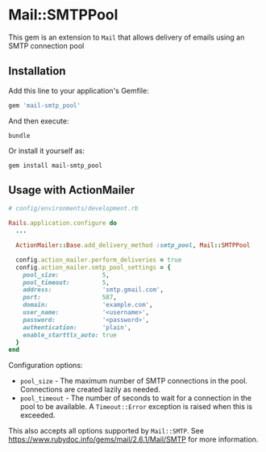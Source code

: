 # Mail::SMTPPool

This gem is an extension to `Mail` that allows delivery of emails using an SMTP connection pool
## Installation

Add this line to your application's Gemfile:

```ruby
gem 'mail-smtp_pool'
```

And then execute:

```shell
bundle
```

Or install it yourself as:

```shell
gem install mail-smtp_pool
```

## Usage with ActionMailer

```ruby
# config/environments/development.rb

Rails.application.configure do
  ...

  ActionMailer::Base.add_delivery_method :smtp_pool, Mail::SMTPPool

  config.action_mailer.perform_deliveries = true
  config.action_mailer.smtp_pool_settings = {
    pool_size:            5,
    pool_timeout:         5,
    address:              'smtp.gmail.com',
    port:                 587,
    domain:               'example.com',
    user_name:            '<username>',
    password:             '<password>',
    authentication:       'plain',
    enable_starttls_auto: true
  }
end
```

Configuration options:

* `pool_size` - The maximum number of SMTP connections in the pool. Connections are created lazily as needed.
* `pool_timeout` - The number of seconds to wait for a connection in the pool to be available. A `Timeout::Error` exception is raised when this is exceeded.

This also accepts all options supported by `Mail::SMTP`. See https://www.rubydoc.info/gems/mail/2.6.1/Mail/SMTP for more information.
